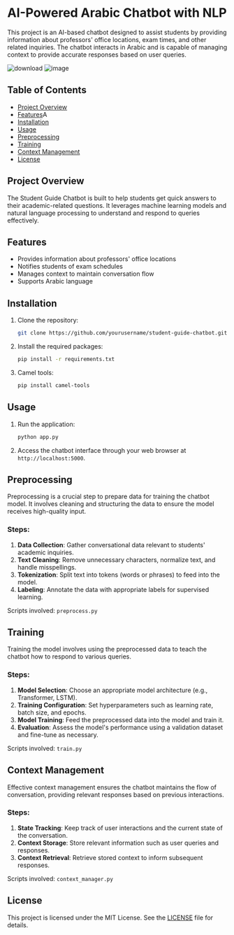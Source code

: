 # AI-Powered Arabic Chatbot with NLP


This project is an AI-based chatbot designed to assist students by providing information about professors' office locations, exam times, and other related inquiries. The chatbot interacts in Arabic and is capable of managing context to provide accurate responses based on user queries.


![download](https://github.com/Hj-lh/NLP-basedu-rule-arabic-chatbot/assets/160587130/5b6a55dd-cb8b-4d82-b71a-bbdc19386756)
![image](https://github.com/Hj-lh/NLP-basedu-rule-arabic-chatbot/assets/160587130/8e77ddb7-ffbc-4259-ab7b-b7e913444f04)



## Table of Contents

- [Project Overview](#project-overview)
- [Features](#features)A
- [Installation](#installation)
- [Usage](#usage)
- [Preprocessing](#preprocessing)
- [Training](#training)
- [Context Management](#context-management)
- [License](#license)

## Project Overview

The Student Guide Chatbot is built to help students get quick answers to their academic-related questions. It leverages machine learning models and natural language processing to understand and respond to queries effectively.

## Features

- Provides information about professors' office locations
- Notifies students of exam schedules
- Manages context to maintain conversation flow
- Supports Arabic language

## Installation

1. Clone the repository:
    ```bash
    git clone https://github.com/yourusername/student-guide-chatbot.git
    ```
2. Install the required packages:
    ```bash
    pip install -r requirements.txt
    ```
3. Camel tools:
   ```bash
   pip install camel-tools
## Usage

1. Run the application:
    ```bash
    python app.py
    ```
2. Access the chatbot interface through your web browser at `http://localhost:5000`.

## Preprocessing

Preprocessing is a crucial step to prepare data for training the chatbot model. It involves cleaning and structuring the data to ensure the model receives high-quality input.

### Steps:

1. **Data Collection**: Gather conversational data relevant to students' academic inquiries.
2. **Text Cleaning**: Remove unnecessary characters, normalize text, and handle misspellings.
3. **Tokenization**: Split text into tokens (words or phrases) to feed into the model.
4. **Labeling**: Annotate the data with appropriate labels for supervised learning.

Scripts involved: `preprocess.py`

## Training

Training the model involves using the preprocessed data to teach the chatbot how to respond to various queries.

### Steps:

1. **Model Selection**: Choose an appropriate model architecture (e.g., Transformer, LSTM).
2. **Training Configuration**: Set hyperparameters such as learning rate, batch size, and epochs.
3. **Model Training**: Feed the preprocessed data into the model and train it.
4. **Evaluation**: Assess the model's performance using a validation dataset and fine-tune as necessary.

Scripts involved: `train.py`

## Context Management

Effective context management ensures the chatbot maintains the flow of conversation, providing relevant responses based on previous interactions.

### Steps:

1. **State Tracking**: Keep track of user interactions and the current state of the conversation.
2. **Context Storage**: Store relevant information such as user queries and responses.
3. **Context Retrieval**: Retrieve stored context to inform subsequent responses.

Scripts involved: `context_manager.py`



## License

This project is licensed under the MIT License. See the [LICENSE](LICENSE) file for details.
